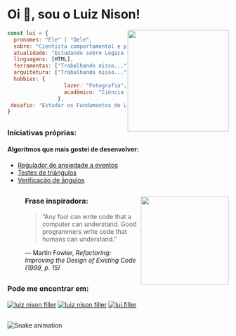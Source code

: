 <h1 align="left">Oi 👋, sou o Luiz Nison!</h1>
<img align='right' src="https://img.freepik.com/vetores-gratis/homem-operacional-laptop-icone-dos-desenhos-animados-ilustracao-pessoas-conceito-de-icone-de-negocios-isolado-estilo-flat-cartoon_138676-1803.jpg?w=740" width="230">

```javascript
const lui = {
  pronomes: "Ele" | "Dele",
  sobre: "Cientista comportamental e psicólogo se aventurando pela programação",
  atualidade: "Estudando sobre Lógica de Programação, Algoritmos, e HTML 5",
  linguagens: [HTML],
  ferramentas: ["Trabalhando nisso..."],
  arquitetura: ["Trabalhando nisso..."],
  hobbies: {
                  lazer: "Fotografia", "Café", "Plantas",
                  acadêmico: "Ciência do Comportamento",
                },
 desafio: "Estudar os Fundamentos de Lógica de Programação. Hiperfoco nos algoritmos."
}
```
<!--- inspirado no README.md da Thaiane Braga(https://github.com/Thaiane/Thaiane/blob/master/README.md) --->

## 
<div>
  <h3 align="left">Iniciativas próprias:</h3>
    <h4>Algoritmos que mais gostei de desenvolver:</h4>  
      <ul>
        <li><a href="https://github.com/luifiller/treinos-pseudocodigos/blob/main/folder/procedimentos/AnsiedadeEventos.ALG">Regulador de ansiedade a eventos</a></li>
        <li><a href="https://github.com/luifiller/treinos-pseudocodigos/blob/main/folder/procedimentos/TesteTriangulos.ALG">Testes de triângulos</a></li>
        <li><a href="https://github.com/luifiller/treinos-pseudocodigos/blob/main/folder/procedimentos/VerificadorAngulos.ALG">Verificação de ângulos</a></li>
      </ul>
 </div>

##
<img align='right' src="https://dynamic.thoughtworks.com/landing_pages/image0-3bfa4977dcfc3a69f0b4c2addd210880.jpeg" width="200">
<div>
  <figure>
    <h3 align="left">Frase inspiradora:</h3>  
      <blockquote> <p>“Any fool can write code that a computer can understand. Good programmers write code that humans can understand.”</p> </blockquote>
      <figcaption>― Martin Fowler, <cite>Refactoring: Improving the Design of Existing Code (1999, p. 15)</cite></figcaption>
  </figure>
</div>

##
<div>
  <h3 align="left">Pode me encontrar em:</h3>
    <p align="left">
      <a href=mailto:"luiznison.ac@gmail.com" target="blank"><img align="center" src="https://img.shields.io/badge/Gmail-D14836?style=for-the-badge&logo=gmail&logoColor=white" alt="luiz nison filler"/></a>
      <a href="https://www.linkedin.com/in/luiz-nison-filler-17997113b/" target="blank"><img align="center" src="https://img.shields.io/badge/LinkedIn-0077B5?style=for-the-badge&logo=linkedin&logoColor=white" alt="luiz nison filler"/></a>
     <a href="https://instagram.com/lui.filler" target="blank"><img align="center" src="https://img.shields.io/badge/Instagram-E4405F?style=for-the-badge&logo=instagram&logoColor=white" alt="lui.filler"/></a>
    </p>
</div>
  
## 
![Snake animation](https://github.com/luifiller/luifiller/blob/output/github-contribution-grid-snake.svg)

